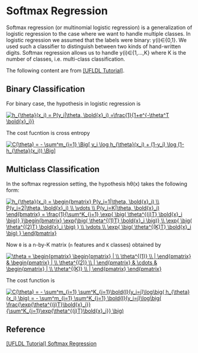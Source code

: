 
# Softmax Regression


Softmax regression (or multinomial logistic regression) is a generalization of logistic regression to the case where we want to handle multiple classes. In logistic regression we assumed that the labels were binary: y(i)∈{0,1}. We used such a classifier to distinguish between two kinds of hand-written digits. Softmax regression allows us to handle y(i)∈{1,…,K} where K is the number of classes, i.e. multi-class classification.

The following content are from [[UFLDL Tutorial]][Softmax Regression].

## Binary Classification

For binary case, the hypothesis in logistic regression is


<a href="https://www.codecogs.com/eqnedit.php?latex=h_{\theta}(x_i)&space;=&space;P(y_i|\theta,&space;\bold{x}_i)&space;=\frac{1}{1&plus;e^{-\theta^T&space;\bold{x}_i}}" target="_blank"><img src="https://latex.codecogs.com/gif.latex?h_{\theta}(x_i)&space;=&space;P(y_i|\theta,&space;\bold{x}_i)&space;=\frac{1}{1&plus;e^{-\theta^T&space;\bold{x}_i}}" title="h_{\theta}(x_i) = P(y_i|\theta, \bold{x}_i) =\frac{1}{1+e^{-\theta^T \bold{x}_i}}" /></a>

The cost fucntion is cross entropy

<a href="https://www.codecogs.com/eqnedit.php?latex=C(\theta)&space;=&space;-&space;\sum^m_{i=1}&space;\Big[&space;y_i&space;\log&space;h_{\theta}(x_i)&space;&plus;&space;(1-y_i)&space;\log&space;(1-h_{\theta}(x_i))&space;\Big]" target="_blank"><img src="https://latex.codecogs.com/gif.latex?C(\theta)&space;=&space;-&space;\sum^m_{i=1}&space;\Big[&space;y_i&space;\log&space;h_{\theta}(x_i)&space;&plus;&space;(1-y_i)&space;\log&space;(1-h_{\theta}(x_i))&space;\Big]" title="C(\theta) = - \sum^m_{i=1} \Big[ y_i \log h_{\theta}(x_i) + (1-y_i) \log (1-h_{\theta}(x_i)) \Big]" /></a>


## Multiclass Classification

In the softmax regression setting, the hypothesis hθ(x) takes the following form:

<a href="https://www.codecogs.com/eqnedit.php?latex=h_{\theta}(x_i)&space;=&space;\begin{bmatrix}&space;P(y_i=1|\theta,&space;\bold{x}_i)&space;\\&space;P(y_i=2|\theta,&space;\bold{x}_i)&space;\\&space;\vdots&space;\\&space;P(y_i=K|\theta,&space;\bold{x}_i)&space;\end{bmatrix}&space;=&space;\frac{1}{\sum^K_{j=1}&space;\exp{&space;\big(&space;\theta^{(j)T}&space;\bold{x}_i&space;\big)}&space;}\begin{bmatrix}&space;\exp{\big(&space;\theta^{(1)T}&space;\bold{x}_i&space;\big)}&space;\\&space;\exp{&space;\big(&space;\theta^{(2)T}&space;\bold{x}_i&space;\big)&space;}&space;\\&space;\vdots&space;\\&space;\exp{&space;\big(&space;\theta^{(K)T}&space;\bold{x}_i&space;\big)&space;}&space;\end{bmatrix}" target="_blank"><img src="https://latex.codecogs.com/gif.latex?h_{\theta}(x_i)&space;=&space;\begin{bmatrix}&space;P(y_i=1|\theta,&space;\bold{x}_i)&space;\\&space;P(y_i=2|\theta,&space;\bold{x}_i)&space;\\&space;\vdots&space;\\&space;P(y_i=K|\theta,&space;\bold{x}_i)&space;\end{bmatrix}&space;=&space;\frac{1}{\sum^K_{j=1}&space;\exp{&space;\big(&space;\theta^{(j)T}&space;\bold{x}_i&space;\big)}&space;}\begin{bmatrix}&space;\exp{\big(&space;\theta^{(1)T}&space;\bold{x}_i&space;\big)}&space;\\&space;\exp{&space;\big(&space;\theta^{(2)T}&space;\bold{x}_i&space;\big)&space;}&space;\\&space;\vdots&space;\\&space;\exp{&space;\big(&space;\theta^{(K)T}&space;\bold{x}_i&space;\big)&space;}&space;\end{bmatrix}" title="h_{\theta}(x_i) = \begin{bmatrix} P(y_i=1|\theta, \bold{x}_i) \\ P(y_i=2|\theta, \bold{x}_i) \\ \vdots \\ P(y_i=K|\theta, \bold{x}_i) \end{bmatrix} = \frac{1}{\sum^K_{j=1} \exp{ \big( \theta^{(j)T} \bold{x}_i \big)} }\begin{bmatrix} \exp{\big( \theta^{(1)T} \bold{x}_i \big)} \\ \exp{ \big( \theta^{(2)T} \bold{x}_i \big) } \\ \vdots \\ \exp{ \big( \theta^{(K)T} \bold{x}_i \big) } \end{bmatrix}" /></a>


Now `θ` is a n-by-K matrix (`n` features and `K` classes) obtained by

<a href="https://www.codecogs.com/eqnedit.php?latex=\theta&space;=&space;\begin{pmatrix}&space;\begin{pmatrix}&space;|&space;\\&space;\theta^{(1)}&space;\\&space;|&space;\end{pmatrix}&space;&&space;\begin{pmatrix}&space;|&space;\\&space;\theta^{(2)}&space;\\&space;|&space;\end{pmatrix}&space;&&space;\cdots&space;&&space;\begin{pmatrix}&space;|&space;\\&space;\theta^{(K)}&space;\\&space;|&space;\end{pmatrix}&space;\end{pmatrix}" target="_blank"><img src="https://latex.codecogs.com/gif.latex?\theta&space;=&space;\begin{pmatrix}&space;\begin{pmatrix}&space;|&space;\\&space;\theta^{(1)}&space;\\&space;|&space;\end{pmatrix}&space;&&space;\begin{pmatrix}&space;|&space;\\&space;\theta^{(2)}&space;\\&space;|&space;\end{pmatrix}&space;&&space;\cdots&space;&&space;\begin{pmatrix}&space;|&space;\\&space;\theta^{(K)}&space;\\&space;|&space;\end{pmatrix}&space;\end{pmatrix}" title="\theta = \begin{pmatrix} \begin{pmatrix} | \\ \theta^{(1)} \\ | \end{pmatrix} & \begin{pmatrix} | \\ \theta^{(2)} \\ | \end{pmatrix} & \cdots & \begin{pmatrix} | \\ \theta^{(K)} \\ | \end{pmatrix} \end{pmatrix}" /></a>


The cost function is

<a href="https://www.codecogs.com/eqnedit.php?latex=C(\theta)&space;=&space;-&space;\sum^m_{i=1}&space;\sum^K_{j=1}\bold{I}(y_i=j)\log\big(&space;h_{\theta}(x_i)&space;\big)&space;=&space;-&space;\sum^m_{i=1}&space;\sum^K_{j=1}&space;\bold{I}(y_i=j)\log\big(&space;\frac{\exp{\theta^{(j)T}\bold{x}_i}}{\sum^K_{j=1}\exp{\theta^{(j)T}\bold{x}_i}}&space;\big)" target="_blank"><img src="https://latex.codecogs.com/gif.latex?C(\theta)&space;=&space;-&space;\sum^m_{i=1}&space;\sum^K_{j=1}\bold{I}(y_i=j)\log\big(&space;h_{\theta}(x_i)&space;\big)&space;=&space;-&space;\sum^m_{i=1}&space;\sum^K_{j=1}&space;\bold{I}(y_i=j)\log\big(&space;\frac{\exp{\theta^{(j)T}\bold{x}_i}}{\sum^K_{j=1}\exp{\theta^{(j)T}\bold{x}_i}}&space;\big)" title="C(\theta) = - \sum^m_{i=1} \sum^K_{j=1}\bold{I}(y_i=j)\log\big( h_{\theta}(x_i) \big) = - \sum^m_{i=1} \sum^K_{j=1} \bold{I}(y_i=j)\log\big( \frac{\exp{\theta^{(j)T}\bold{x}_i}}{\sum^K_{j=1}\exp{\theta^{(j)T}\bold{x}_i}} \big)" /></a>





## Reference



[Softmax Regression]: http://deeplearning.stanford.edu/tutorial/supervised/SoftmaxRegression/support-vector-machines-in-machine-learning
[[UFLDL Tutorial] Softmax Regression](http://deeplearning.stanford.edu/tutorial/supervised/SoftmaxRegression/)


